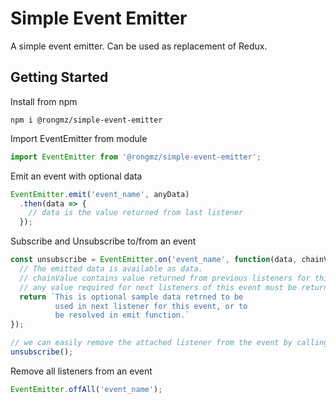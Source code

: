 # Simple Event Emitter

A simple event emitter. Can be used as replacement of Redux.

## Getting Started

Install from npm 
```
npm i @rongmz/simple-event-emitter
```

Import EventEmitter from module
```javascript
import EventEmitter from '@rongmz/simple-event-emitter';
```

Emit an event with optional data
```javascript
EventEmitter.emit('event_name', anyData)
  .then(data => {
    // data is the value returned from last listener
  });
```

Subscribe and Unsubscribe to/from an event
```javascript
const unsubscribe = EventEmitter.on('event_name', function(data, chainValue) {
  // The emitted data is available as data.
  // chainValue contains value returned from previous listeners for this event.
  // any value required for next listeners of this event must be returned form this current listener.
  return `This is optional sample data retrned to be 
          used in next listener for this event, or to
          be resolved in emit function.`
});

// we can easily remove the attached listener from the event by calling the unsubscribe function
unsubscribe();
```

Remove all listeners from an event
```javascript
EventEmitter.offAll('event_name');
```